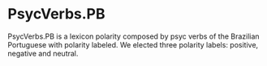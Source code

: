 # PsycVerbs.PB
PsycVerbs.PB is a lexicon polarity composed by psyc verbs of the Brazilian Portuguese with polarity labeled. We elected three polarity labels: positive, negative and neutral.

